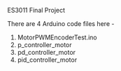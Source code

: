 ES3011 Final Project

There are 4 Arduino code files here - 
1. MotorPWMEncoderTest.ino
2. p_controller_motor
3. pd_controller_motor
4. pid_controller_motor